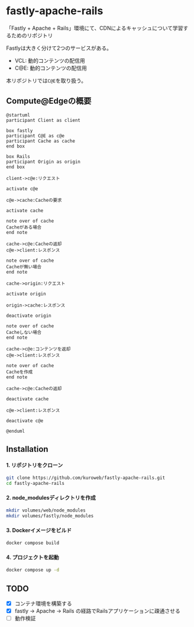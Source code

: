# fastly-apache-rails

「Fastly + Apache + Rails」環境にて、CDNによるキャッシュについて学習するためのリポジトリ

Fastlyは大きく分けて2つのサービスがある。

- VCL: 動的コンテンツの配信用
- C@E: 動的コンテンツの配信用

本リポジトリでは`C@E`を取り扱う。

## Compute@Edgeの概要

```uml
@startuml
participant Client as client

box fastly
participant C@E as c@e
participant Cache as cache
end box

box Rails
participant Origin as origin
end box

client->c@e:リクエスト

activate c@e

c@e->cache:Cacheの要求

activate cache

note over of cache
Cacheがある場合
end note

cache->c@e:Cacheの返却
c@e->client:レスポンス

note over of cache
Cacheが無い場合
end note

cache->origin:リクエスト

activate origin

origin->cache:レスポンス

deactivate origin

note over of cache
Cacheしない場合
end note

cache->c@e:コンテンツを返却
c@e->client:レスポンス

note over of cache
Cacheを作成
end note

cache->c@e:Cacheの返却

deactivate cache

c@e->client:レスポンス

deactivate c@e

@enduml
```

## Installation

#### 1. リポジトリをクローン

```bash
git clone https://github.com/kuroweb/fastly-apache-rails.git
cd fastly-apache-rails
```

#### 2. node_modulesディレクトリを作成

```bash
mkdir volumes/web/node_modules
mkdir volumes/fastly/node_modules
```

#### 3. Dockerイメージをビルド

```bash
docker compose build
```

#### 4. プロジェクトを起動

```bash
docker compose up -d
```

## TODO

- [x] コンテナ環境を構築する
- [x] fastly -> Apache -> Rails の経路でRailsアプリケーションに疎通させる
- [ ] 動作検証

